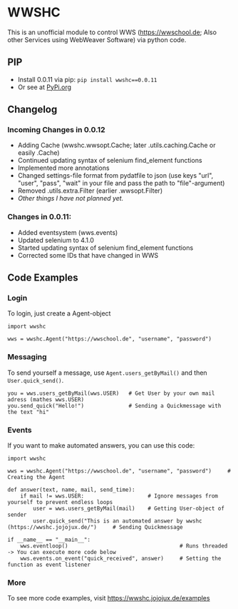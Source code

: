 # WWSHC
This is an unofficial module to control WWS (https://wwschool.de; Also other Services using WebWeaver Software) via python code.

## PIP
* Install 0.0.11 via pip: `pip install wwshc==0.0.11`
* Or see at [PyPi.org](https://pypi.org/project/wwshc/0.0.11/)

## Changelog
### Incoming Changes in 0.0.12
* Adding Cache (wwshc.wwsopt.Cache; later .utils.caching.Cache or easily .Cache)
* Continued updating syntax of selenium find_element functions
* Implemented more annotations
* Changed settings-file format from pydatfile to json (use keys "url", "user", "pass", "wait" in your file and pass the path to "file"-argument)
* Removed .utils.extra.Filter (earlier .wwsopt.Filter)
* _Other things I have not planned yet._

### Changes in 0.0.11:
* Added eventsystem (wws.events)
* Updated selenium to 4.1.0
* Started updating syntax of selenium find_element functions
* Corrected some IDs that have changed in WWS

## Code Examples
### Login
To login, just create a Agent-object
```
import wwshc

wws = wwshc.Agent("https://wwschool.de", "username", "password")
```
### Messaging
To send yourself a message, use `Agent.users_getByMail()` and then `User.quick_send()`.
```
you = wws.users_getByMail(wws.USER)   # Get User by your own mail adress (mathes wws.USER)
you.send_quick("Hello!")              # Sending a Quickmessage with the text "hi"
```
### Events
If you want to make automated answers, you can use this code:
```
import wwshc

wws = wwshc.Agent("https://wwschool.de", "username", "password")     # Creating the Agent

def answer(text, name, mail, send_time):
    if mail != wws.USER:                    # Ignore messages from yourself to prevent endless loops
        user = wws.users_getByMail(mail)    # Getting User-object of sender
        user.quick_send("This is an automated answer by wwshc (https://wwshc.jojojux.de/")     # Sending Quickmessage

if __name__ == "__main__":
    wws.eventloop()                                   # Runs threaded -> You can execute more code below
    wws.events.on_event("quick_received", answer)     # Setting the function as event listener
```
### More
To see more code examples, visit https://wwshc.jojojux.de/examples
